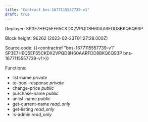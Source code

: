 ```yaml
---
title: "Contract bns-1677115557739-v1"
draft: true
---
```

Deployer: SP3E7HEQ5EF65CKDX2VPQD8H60AARFDD8BKQ6Q93P


 



Block height: 96262 (2023-02-23T01:27:28.000Z)

Source code: {{<contractref "bns-1677115557739-v1" SP3E7HEQ5EF65CKDX2VPQD8H60AARFDD8BKQ6Q93P bns-1677115557739-v1>}}

Functions:

* list-name _private_
* to-bool-response _private_
* change-price _public_
* purchase-name _public_
* unlist-name _public_
* get-current-name _read_only_
* get-listing _read_only_
* is-admin _read_only_
